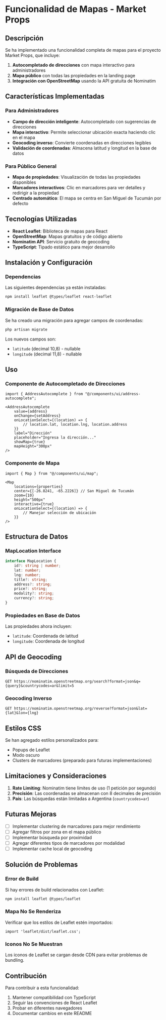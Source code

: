 # Funcionalidad de Mapas - Market Props

## Descripción

Se ha implementado una funcionalidad completa de mapas para el proyecto Market Props, que incluye:

1. **Autocompletado de direcciones** con mapa interactivo para administradores
2. **Mapa público** con todas las propiedades en la landing page
3. **Integración con OpenStreetMap** usando la API gratuita de Nominatim

## Características Implementadas

### Para Administradores

- **Campo de dirección inteligente**: Autocompletado con sugerencias de direcciones
- **Mapa interactivo**: Permite seleccionar ubicación exacta haciendo clic en el mapa
- **Geocoding inverso**: Convierte coordenadas en direcciones legibles
- **Validación de coordenadas**: Almacena latitud y longitud en la base de datos

### Para Público General

- **Mapa de propiedades**: Visualización de todas las propiedades disponibles
- **Marcadores interactivos**: Clic en marcadores para ver detalles y redirigir a la propiedad
- **Centrado automático**: El mapa se centra en San Miguel de Tucumán por defecto

## Tecnologías Utilizadas

- **React Leaflet**: Biblioteca de mapas para React
- **OpenStreetMap**: Mapas gratuitos y de código abierto
- **Nominatim API**: Servicio gratuito de geocoding
- **TypeScript**: Tipado estático para mejor desarrollo

## Instalación y Configuración

### Dependencias

Las siguientes dependencias ya están instaladas:
```bash
npm install leaflet @types/leaflet react-leaflet
```

### Migración de Base de Datos

Se ha creado una migración para agregar campos de coordenadas:
```bash
php artisan migrate
```

Los nuevos campos son:
- `latitude` (decimal 10,8) - nullable
- `longitude` (decimal 11,8) - nullable

## Uso

### Componente de Autocompletado de Direcciones

```tsx
import { AddressAutocomplete } from "@/components/ui/address-autocomplete";

<AddressAutocomplete
    value={address}
    onChange={setAddress}
    onLocationSelect={(location) => {
        // location.lat, location.lng, location.address
    }}
    label="Dirección"
    placeholder="Ingresa la dirección..."
    showMap={true}
    mapHeight="300px"
/>
```

### Componente de Mapa

```tsx
import { Map } from "@/components/ui/map";

<Map
    locations={properties}
    center={[-26.8241, -65.2226]} // San Miguel de Tucumán
    zoom={10}
    height="500px"
    interactive={true}
    onLocationSelect={(location) => {
        // Manejar selección de ubicación
    }}
/>
```

## Estructura de Datos

### MapLocation Interface

```typescript
interface MapLocation {
    id?: string | number;
    lat: number;
    lng: number;
    title?: string;
    address?: string;
    price?: string;
    modality?: string;
    currency?: string;
}
```

### Propiedades en Base de Datos

Las propiedades ahora incluyen:
- `latitude`: Coordenada de latitud
- `longitude`: Coordenada de longitud

## API de Geocoding

### Búsqueda de Direcciones
```
GET https://nominatim.openstreetmap.org/search?format=json&q={query}&countrycodes=ar&limit=5
```

### Geocoding Inverso
```
GET https://nominatim.openstreetmap.org/reverse?format=json&lat={lat}&lon={lng}
```

## Estilos CSS

Se han agregado estilos personalizados para:
- Popups de Leaflet
- Modo oscuro
- Clusters de marcadores (preparado para futuras implementaciones)

## Limitaciones y Consideraciones

1. **Rate Limiting**: Nominatim tiene límites de uso (1 petición por segundo)
2. **Precisión**: Las coordenadas se almacenan con 8 decimales de precisión
3. **País**: Las búsquedas están limitadas a Argentina (`countrycodes=ar`)

## Futuras Mejoras

- [ ] Implementar clustering de marcadores para mejor rendimiento
- [ ] Agregar filtros por zona en el mapa público
- [ ] Implementar búsqueda por proximidad
- [ ] Agregar diferentes tipos de marcadores por modalidad
- [ ] Implementar cache local de geocoding

## Solución de Problemas

### Error de Build
Si hay errores de build relacionados con Leaflet:
```bash
npm install leaflet @types/leaflet
```

### Mapa No Se Renderiza
Verificar que los estilos de Leaflet estén importados:
```tsx
import 'leaflet/dist/leaflet.css';
```

### Iconos No Se Muestran
Los iconos de Leaflet se cargan desde CDN para evitar problemas de bundling.

## Contribución

Para contribuir a esta funcionalidad:
1. Mantener compatibilidad con TypeScript
2. Seguir las convenciones de React Leaflet
3. Probar en diferentes navegadores
4. Documentar cambios en este README
